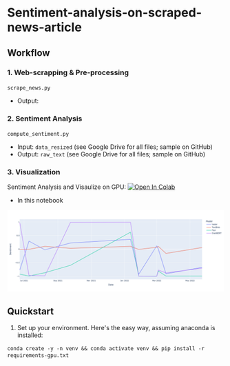 # Sentiment-analysis-on-scraped-news-article

## Workflow

### 1. Web-scrapping & Pre-processing

`scrape_news.py`

- Output:

### 2. Sentiment Analysis

`compute_sentiment.py`

- Input: `data_resized` (see Google Drive for all files; sample on GitHub)
- Output: `raw_text` (see Google Drive for all files; sample on GitHub)

### 3. Visualization

Sentiment Analysis and Visaulize on GPU: [![Open In Colab](https://colab.research.google.com/assets/colab-badge.svg)](https://colab.research.google.com//github.com/alexdseo/Sentiment-analysis-on-scraped-news-article/blob/master/Sentiment_Analysis_gpu.ipynb)

- In this notebook

![alt text](https://github.com/alexdseo/Sentiment-analysis-on-scraped-news-article/blob/master/simple_plotly.png)

## Quickstart

1. Set up your environment. Here's the easy way, assuming anaconda is installed:

```
conda create -y -n venv && conda activate venv && pip install -r requirements-gpu.txt
```
